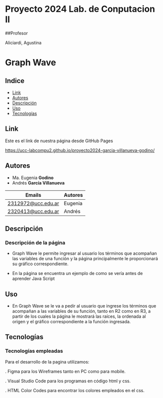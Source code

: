 # Proyecto 2024 Lab. de Conputacion II

##Profesor

Aliciardi, Agustina

# Graph Wave  

## Indice
- [Link](#Link)
- [Autores](#Autores)
- [Descripción](#Descripción)
- [Uso](#Uso)
- [Tecnologías](#Tecnologías)

## Link 

Este es el link de nuestra página desde GitHub Pages

https://ucc-labcompu2.github.io/proyecto2024-garcia-villanueva-godino/

## Autores
* Ma. Eugenia  **Godino**
* Andrés **García Villanueva**

| Emails | Autores |
|--------|---------|
| 2312972@ucc.edu.ar | Eugenia |
| 2320413@ucc.edu.ar | Andrés |

## Descripción
### Descripción de la página
- Graph Wave le permite ingresar al usuario los términos que acompañan las variables de una función y la página principalmente le proporcionará su gráfico correspondiente. 

- En la página se encuentra un ejemplo de como se vería antes de aprender Java Script

## Uso
- En Graph Wave se le va a pedir al usuario que ingrese los términos que acompañan a las variables de su función, tanto en R2 como en R3, a partir de los cuales la página le mostrará las raíces, la ordenada al origen y el gráfico correspondiente a la función ingresada. 
 
## Tecnologías
### Tecnologías empleadas
Para el desarrollo de la pagina utilizamos: 

. Figma para los Wireframes tanto en PC como para mobile.

. Visual Studio Code para los programas en código html y css.

. HTML Color Codes para encontrar los colores empleados en el css.
